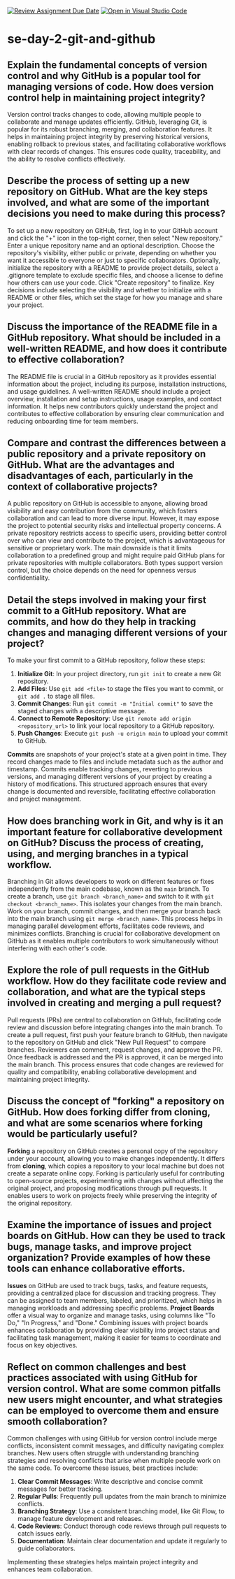 [![Review Assignment Due Date](https://classroom.github.com/assets/deadline-readme-button-22041afd0340ce965d47ae6ef1cefeee28c7c493a6346c4f15d667ab976d596c.svg)](https://classroom.github.com/a/8wgCKhpZ)
[![Open in Visual Studio Code](https://classroom.github.com/assets/open-in-vscode-2e0aaae1b6195c2367325f4f02e2d04e9abb55f0b24a779b69b11b9e10269abc.svg)](https://classroom.github.com/online_ide?assignment_repo_id=15851612&assignment_repo_type=AssignmentRepo)
# se-day-2-git-and-github
## Explain the fundamental concepts of version control and why GitHub is a popular tool for managing versions of code. How does version control help in maintaining project integrity?
Version control tracks changes to code, allowing multiple people to collaborate and manage updates efficiently. GitHub, leveraging Git, is popular for its robust branching, merging, and collaboration features. It helps in maintaining project integrity by preserving historical versions, enabling rollback to previous states, and facilitating collaborative workflows with clear records of changes. This ensures code quality, traceability, and the ability to resolve conflicts effectively.
## Describe the process of setting up a new repository on GitHub. What are the key steps involved, and what are some of the important decisions you need to make during this process?
To set up a new repository on GitHub, first, log in to your GitHub account and click the "+" icon in the top-right corner, then select "New repository." Enter a unique repository name and an optional description. Choose the repository's visibility, either public or private, depending on whether you want it accessible to everyone or just to specific collaborators. Optionally, initialize the repository with a README to provide project details, select a .gitignore template to exclude specific files, and choose a license to define how others can use your code. Click "Create repository" to finalize. Key decisions include selecting the visibility and whether to initialize with a README or other files, which set the stage for how you manage and share your project.
## Discuss the importance of the README file in a GitHub repository. What should be included in a well-written README, and how does it contribute to effective collaboration?
The README file is crucial in a GitHub repository as it provides essential information about the project, including its purpose, installation instructions, and usage guidelines. A well-written README should include a project overview, installation and setup instructions, usage examples, and contact information. It helps new contributors quickly understand the project and contributes to effective collaboration by ensuring clear communication and reducing onboarding time for team members.
## Compare and contrast the differences between a public repository and a private repository on GitHub. What are the advantages and disadvantages of each, particularly in the context of collaborative projects?
A public repository on GitHub is accessible to anyone, allowing broad visibility and easy contribution from the community, which fosters collaboration and can lead to more diverse input. However, it may expose the project to potential security risks and intellectual property concerns. A private repository restricts access to specific users, providing better control over who can view and contribute to the project, which is advantageous for sensitive or proprietary work. The main downside is that it limits collaboration to a predefined group and might require paid GitHub plans for private repositories with multiple collaborators. Both types support version control, but the choice depends on the need for openness versus confidentiality.
## Detail the steps involved in making your first commit to a GitHub repository. What are commits, and how do they help in tracking changes and managing different versions of your project?
To make your first commit to a GitHub repository, follow these steps:

1. **Initialize Git**: In your project directory, run `git init` to create a new Git repository.
2. **Add Files**: Use `git add <file>` to stage the files you want to commit, or `git add .` to stage all files.
3. **Commit Changes**: Run `git commit -m "Initial commit"` to save the staged changes with a descriptive message.
4. **Connect to Remote Repository**: Use `git remote add origin <repository_url>` to link your local repository to a GitHub repository.
5. **Push Changes**: Execute `git push -u origin main` to upload your commit to GitHub.

**Commits** are snapshots of your project's state at a given point in time. They record changes made to files and include metadata such as the author and timestamp. Commits enable tracking changes, reverting to previous versions, and managing different versions of your project by creating a history of modifications. This structured approach ensures that every change is documented and reversible, facilitating effective collaboration and project management.
## How does branching work in Git, and why is it an important feature for collaborative development on GitHub? Discuss the process of creating, using, and merging branches in a typical workflow.
Branching in Git allows developers to work on different features or fixes independently from the main codebase, known as the `main` branch. To create a branch, use `git branch <branch_name>` and switch to it with `git checkout <branch_name>`. This isolates your changes from the main branch. Work on your branch, commit changes, and then merge your branch back into the main branch using `git merge <branch_name>`. This process helps in managing parallel development efforts, facilitates code reviews, and minimizes conflicts. Branching is crucial for collaborative development on GitHub as it enables multiple contributors to work simultaneously without interfering with each other's code.
## Explore the role of pull requests in the GitHub workflow. How do they facilitate code review and collaboration, and what are the typical steps involved in creating and merging a pull request?
Pull requests (PRs) are central to collaboration on GitHub, facilitating code review and discussion before integrating changes into the main branch. To create a pull request, first push your feature branch to GitHub, then navigate to the repository on GitHub and click "New Pull Request" to compare branches. Reviewers can comment, request changes, and approve the PR. Once feedback is addressed and the PR is approved, it can be merged into the main branch. This process ensures that code changes are reviewed for quality and compatibility, enabling collaborative development and maintaining project integrity.
## Discuss the concept of "forking" a repository on GitHub. How does forking differ from cloning, and what are some scenarios where forking would be particularly useful?
**Forking** a repository on GitHub creates a personal copy of the repository under your account, allowing you to make changes independently. It differs from **cloning**, which copies a repository to your local machine but does not create a separate online copy. Forking is particularly useful for contributing to open-source projects, experimenting with changes without affecting the original project, and proposing modifications through pull requests. It enables users to work on projects freely while preserving the integrity of the original repository.
## Examine the importance of issues and project boards on GitHub. How can they be used to track bugs, manage tasks, and improve project organization? Provide examples of how these tools can enhance collaborative efforts.
**Issues** on GitHub are used to track bugs, tasks, and feature requests, providing a centralized place for discussion and tracking progress. They can be assigned to team members, labeled, and prioritized, which helps in managing workloads and addressing specific problems. **Project Boards** offer a visual way to organize and manage tasks, using columns like "To Do," "In Progress," and "Done." Combining issues with project boards enhances collaboration by providing clear visibility into project status and facilitating task management, making it easier for teams to coordinate and focus on key objectives.
## Reflect on common challenges and best practices associated with using GitHub for version control. What are some common pitfalls new users might encounter, and what strategies can be employed to overcome them and ensure smooth collaboration?
Common challenges with using GitHub for version control include merge conflicts, inconsistent commit messages, and difficulty navigating complex branches. New users often struggle with understanding branching strategies and resolving conflicts that arise when multiple people work on the same code. To overcome these issues, best practices include:

1. **Clear Commit Messages**: Write descriptive and concise commit messages for better tracking.
2. **Regular Pulls**: Frequently pull updates from the main branch to minimize conflicts.
3. **Branching Strategy**: Use a consistent branching model, like Git Flow, to manage feature development and releases.
4. **Code Reviews**: Conduct thorough code reviews through pull requests to catch issues early.
5. **Documentation**: Maintain clear documentation and update it regularly to guide collaborators.

Implementing these strategies helps maintain project integrity and enhances team collaboration.

